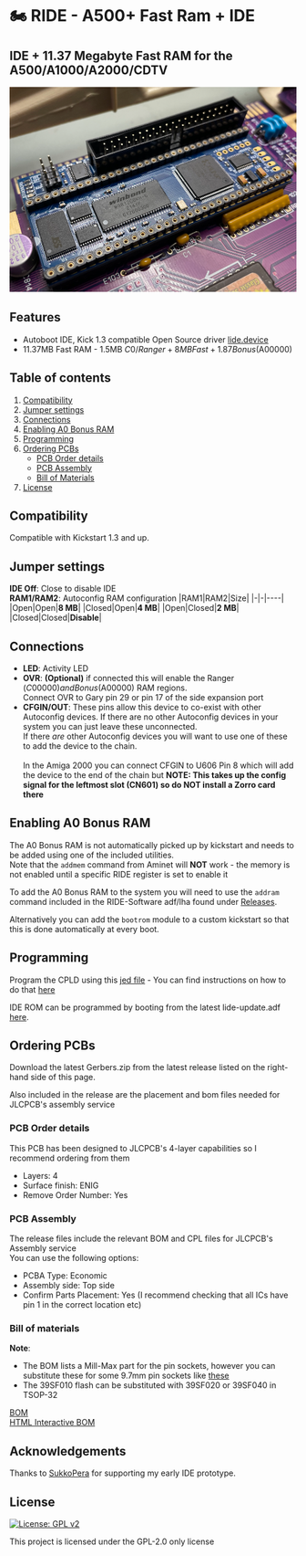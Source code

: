 # 🏍 RIDE - A500+ Fast Ram + IDE
## IDE + 11.37 Megabyte Fast RAM for the A500/A1000/A2000/CDTV
![PCB](Docs/RIDE.png?raw=True)

## Features
- Autoboot IDE, Kick 1.3 compatible Open Source driver [lide.device](https://github.com/LIV2/lide.device)
- 11.37MB Fast RAM - 1.5MB $C0/Ranger + 8MB Fast + 1.87 Bonus ($A00000)

## Table of contents
1. [Compatibility](#compatibility)
2. [Jumper settings](#jumper-settings)
3. [Connections](#connections)
4. [Enabling A0 Bonus RAM](#enabling-a0-bonus-ram)
5. [Programming](#programming)
6. [Ordering PCBs](#ordering-pcbs)
    * [PCB Order details](#pcb-order-details)
    * [PCB Assembly](#pcb-assembly)
    * [Bill of Materials](#bill-of-materials)
7. [License](#license)

## Compatibility

Compatible with Kickstart 1.3 and up.

## Jumper settings

**IDE Off**: Close to disable IDE  
**RAM1/RAM2**: Autoconfig RAM configuration
|RAM1|RAM2|Size|
|-|-|----|
|Open|Open|**8 MB**|
|Closed|Open|**4 MB**|
|Open|Closed|**2 MB**|
|Closed|Closed|**Disable**|

## Connections
* **LED**: Activity LED  
* **OVR**: **(Optional)** if connected this will enable the Ranger ($C00000) and Bonus ($A00000) RAM regions.  
Connect OVR to Gary pin 29 or pin 17 of the side expansion port  
* **CFGIN/OUT**: These pins allow this device to co-exist with other Autoconfig devices.
If there are no other Autoconfig devices in your system you can just leave these unconnected.  
If there *are* other Autoconfig devices you will want to use one of these to add the device to the chain.<br /><br />
In the Amiga 2000 you can connect CFGIN to U606 Pin 8 which will add the device to the end of the chain but **NOTE: This takes up the config signal for the leftmost slot (CN601) so do NOT install a Zorro card there**

## Enabling A0 Bonus RAM
The A0 Bonus RAM is not automatically picked up by kickstart and needs to be added using one of the included utilities.  
Note that the `addmem` command from Aminet will **NOT** work - the memory is not enabled until a specific RIDE register is set to enable it

To add the A0 Bonus RAM to the system you will need to use the `addram` command included in the RIDE-Software adf/lha found under [Releases](https://github.com/LIV2/RIDE/releases/latest).

Alternatively you can add the `bootrom` module to a custom kickstart so that this is done automatically at every boot.

## Programming

Program the CPLD using this [jed file](https://github.com/LIV2/RIDE/raw/master/Binary/RIDE.jed) - You can find instructions on how to do that [here](https://linuxjedi.co.uk/2020/12/01/programming-xilinx-jtag-from-a-raspberry-pi/)

IDE ROM can be programmed by booting from the latest lide-update.adf [here](https://github.com/LIV2/LIDE.device/releases/latest).


## Ordering PCBs

Download the latest Gerbers.zip from the latest release listed on the right-hand side of this page.

Also included in the release are the placement and bom files needed for JLCPCB's assembly service

### PCB Order details
This PCB has been designed to JLCPCB's 4-layer capabilities so I recommend ordering from them

* Layers: 4
* Surface finish: ENIG
* Remove Order Number: Yes

### PCB Assembly
The release files include the relevant BOM and CPL files for JLCPCB's Assembly service  
You can use the following options:  
* PCBA Type: Economic
* Assembly side: Top side
* Confirm Parts Placement: Yes (I recommend checking that all ICs have pin 1 in the correct location etc)

### Bill of materials
**Note**:
* The BOM lists a Mill-Max part for the pin sockets, however you can substitute these for some 9.7mm pin sockets like [these](https://www.aliexpress.com/item/33019740866.html?spm=a2g0o.productlist.similar_items.43.4ce068b4xz903H&utparam-url=scene%3Aimage_search%7Cquery_from%3Adetail_bigimg&pdp_npi=4%40dis%21NZD%2116.79%217.71%21%21%219.24%214.24%21%402101c67a17357902339972308e0382%2167156399241%21sea%21NZ%210%21ABX)  
* The 39SF010 flash can be substituted with 39SF020 or 39SF040 in TSOP-32

[BOM](https://html-preview.github.io/?url=https://github.com/LIV2/RIDE/blob/master/Docs/RIDE_bom.html)  
[HTML Interactive BOM](https://html-preview.github.io/?url=https://github.com/LIV2/RIDE/blob/master/Docs/RIDE-ibom.html)

## Acknowledgements
Thanks to [SukkoPera](https://github.com/SukkoPera) for supporting my early IDE prototype.

## License
[![License: GPL v2](https://img.shields.io/badge/License-GPL_v2-blue.svg)](https://www.gnu.org/licenses/old-licenses/gpl-2.0.en.html)

This project is licensed under the GPL-2.0 only license